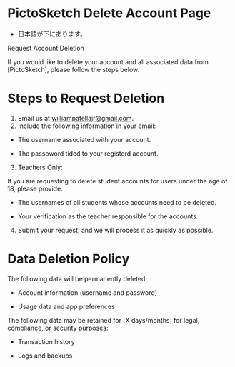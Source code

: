 # PictoSketch Delete Account Page

   - 日本語が下にあります。

Request Account Deletion 

If you would like to delete your account and all associated data from [PictoSketch], please follow the steps below.

# Steps to Request Deletion
1. Email us at williampatellajr@gmail.com.
2. Include the following information in your email:
   
- The username associated with your account.

- The passoword tided to your registerd account.

3. Teachers Only:
   
If you are requesting to delete student accounts for users under the age of 18, please provide:

   - The usernames of all students whose accounts need to be deleted.
   
   - Your verification as the teacher responsible for the accounts.
   
4. Submit your request, and we will process it as quickly as possible.
   
# Data Deletion Policy
The following data will be permanently deleted:

   - Account information (username and password)

   - Usage data and app preferences

The following data may be retained for [X days/months] for legal, compliance, or security purposes:

   - Transaction history

   - Logs and backups

